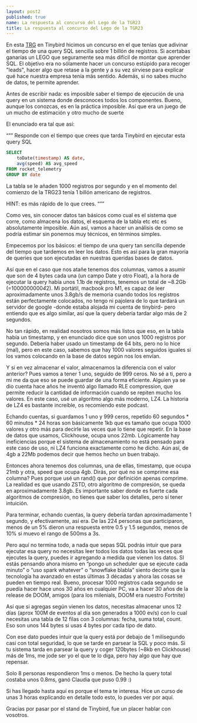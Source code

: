 ```yaml
---
layout: post2
published: true
name: La respuesta al concurso del Lego de la TGR23
title: La respuesta al concurso del Lego de la TGR23
---
```



En esta [TRG](https://www.trgcon.com/) en Tinybird hicimos un concurso en el que tenías que adivinar el tiempo de una query SQL sencilla sobre 1 billón de registros. Si acertabas ganarías un LEGO que seguramente sea más difícil de montar que aprender SQL. El objetivo era no sólamente hacer un concurso estúpido para recoger "leads", hacer algo que retase a la gente y a su vez sirviese para explicar qué hace nuestra empresa tenía más sentido. Además, si no sabes mucho de datos, te permite aprender.

Antes de escribir nada: es imposible saber el tiempo de ejecución de una query en un sistema donde desconoces todos los componentes. Bueno, aunque los conozcas, es en la práctica imposible. Así que era un juego de un mucho de estimación y otro mucho de suerte

El enunciado era tal que así:

“””
Responde con el tiempo que crees que tarda Tinybird en ejecutar esta query SQL 

```sql
SELECT 
    toDate(timestamp) AS date, 
    avg(speed) AS avg_speed
FROM rocket_telemetry 
GROUP BY date
``````


La tabla se le añaden 1000 registros por segundo y en el momento del comienzo de la TRG23 tenía 1 billón americano de registros.


HINT: es más rápido de lo que crees.
“””


Como ves, sin conocer datos tan básicos como cual es el sistema que corre, como almacena los datos, el esquema de la tabla etc etc es absolutamente imposible. Aún así, vamos a hacer un análisis de como se podría estimar sin ponernos muy técnicos, en términos simples.

Empecemos por los básicos: el tiempo de una query tan sencilla depende del tiempo que tardemos en leer los datos. Esto es así para la gran mayoría de queries que son ejecutadas en nuestras queridas bases de datos.

Así que en el caso que nos atañe tenemos dos columnas, vamos a asumir que son de 4 bytes cada una (un campo Date y otro Float), a la hora de ejecutar la query había unos 1.1b de registros, tenemos un total de ~8.2Gb (=1000000000*4*2). Mi portátil, macbook pro M1, es capaz de leer aproximadamente unos 3.8gb/s de memoria cuando todos los registros están perfectamente colocados, no tengo ni pajolera de lo que tardará un servidor de google -donde estaba alojada mi cuenta de tinybird- pero entiendo que es algo similar, así que la query debería tardar algo más de 2 segundos.

No tan rápido, en realidad nosotros somos más listos que eso, en la tabla había un timestamp, y en enunciado dice que son unos 1000 registros por segundo. Debería haber usado un timestamp de 64 bits, pero no lo hice (mal), pero en este caso, sabemos que hay 1000 valores seguidos iguales si los vamos colocando en la base de datos según nos los envían.

Y si en vez almacenar el valor, almacenamos la diferencia con el valor anterior? Pues vamos a tener 1 uno, seguido de 999 ceros. No sé a ti, pero a mi me da que eso se puede guardar de una forma eficiente. Alguien ya se dio cuenta hace años he inventó algo llamado RLE compression, que permite reducir la cantidad de información cuando se repiten mucho los valores. En este caso, usé un algoritmo algo más moderno, LZ4. La historia de LZ4 es bastante increíble, os recomiendo este podcast.

Echando cuentas, si guardamos 1 uno y 999 ceros, repetido 60 segundos * 60 minutos * 24 horas son básicamente 1kb que es tamaño que ocupa 1000 valores y otro más para decirle las veces que lo tiene que repetir. En la base de datos que usamos, Clickhouse, ocupa unos 22mb. Lógicamente hay ineficiencias porque el sistema de almacenamiento no está pensado para este caso de uso, ni LZ4 funciona exactamente como he dicho. Aún así, de 4gb a 22Mb podemos decir que hemos hecho un buen trabajo.

Entonces ahora tenemos dos columnas, una de ellas, timestamp, que ocupa 21mb y otra, speed que ocupa 4gb. Dirás, por qué no se comprime esa columna? Pues porque usé un rand() que por definición apenas comprime. La realidad es que usando ZSTD, otro algoritmo de compresión, se queda en aproximadamente 3.8gb. Es importante saber donde es fuerte cada algoritmos de compresión, no tienes que saber los detalles, pero sí tener intuición. 

Para terminar, echando cuentas, la query debería tardan aproximadamente 1 segundo, y efectivamente, así era. De las 224 personas que participaron, menos de un 5% dieron una respuesta entre 0.5 y 1.5 segundos, menos de 10% si muevo el rango de 500ms a 3s.

Pero aquí no termina todo, a nada que sepas SQL podrás intuir que para ejecutar esa query no necesitas leer todos los datos todas las veces que ejecutes la query, puedes ir agregando a medida que vienen los datos. SI estás pensando ahora mismo en “pongo un scheduler que se ejecute cada minuto” o “uso spark whatever” o “snowflake blabla” siento decirte que la tecnología ha avanzado en estas últimas 3 décadas y ahora las cosas se pueden en tiempo real. Bueno, procesar 1000 registros cada segundo se puedía hacer hace unos 30 años en cualquier PC, va a hacer 30 años de la release de DOOM, amigos (para los milenials, DOOM era nuestro Fortnite)

Así que si agregas según vienen los datos, necesitas almacenar unos 12 días (aprox 100M de eventos al día son generados a 1000 ev/s) con lo cual necesitas una tabla de 12 filas con 3 columnas: fecha, suma total, count. Eso son unos 144 bytes si usas 4 bytes por cada tipo de dato.

Con ese dato puedes intuir que la query está por debajo de 1 milisegundo casi con total seguridad, lo que se tarde en parsear la SQL y poco más. Si tu sistema tarda en parsear la query y coger 120bytes (~8kb en Clickhouse) más de 1ms, me jode ser yo el que te lo diga, pero hay algo que hay que repensar.

Solo 8 personas respondieron 1ms o menos. De hecho la query total costaba unos 0.8ms, ganó Claudia que puso 0.99 :) 

Si has llegado hasta aquí es porque el tema te interesa. Hice un curso de unas 3 horas explicando en detalle todo esto, lo puedes ver por aquí.

Gracias por pasar por el stand de Tinybird, fue un placer hablar con vosotros.
